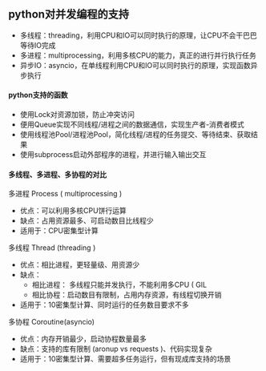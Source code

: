 ## python对并发编程的支持
* 多线程：threading，利用CPU和IO可以同时执行的原理，让CPU不会干巴巴等待IO完成
* 多进程：multiprocessing，利用多核CPU的能力，真正的进行并行执行任务
* 异步IO：asyncio，在单线程利用CPU和IO可以同时执行的原理，实现函数异步执行


#### python支持的函数
* 使用Lock对资源加锁，防止冲突访问
* 便用Queue实现不同线程/进程之间的数据通信，实现生产者-消费者模式
* 使用线程池Pool/进程池Pool，简化线程/进程的任务提交、等待结束、获取结果
* 使用subprocess启动外部程序的进程，并进行输入输出交互


#### 多线程、多进程、多协程的对比

多进程 Process ( multiprocessing )
* 优点：可以利用多核CPU饼行运算
* 缺点：占用资源最多、可启动数目比线程少
* 适用于：CPU密集型计算

多线程 Thread (threading )
* 优点：相比进程，更轻量级、用资源少
* 缺点：
  * 相比进程： 多线程只能并发执行，不能利用多CPU ( GlL
  * 相比协程：启动数目有限制，占用内存资源，有线程切换开销
* 适用于：10密集型计算、同时运行的任务数目要求不多

多协程 Coroutine(asyncio)
* 优点：内存开销最少，启动协程数量最多
* 缺点：支持的库有限制 (aronup vs requests )、代码实现复杂
* 适用于：10密集型计算、需要超多任务运行，但有现成库支持的场景
